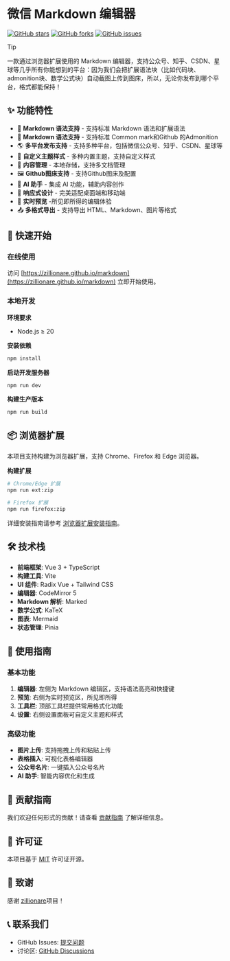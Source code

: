 # 微信 Markdown 编辑器

[![GitHub stars](https://img.shields.io/github/stars/zillionare/marktwain?style=flat-square)](https://github.com/zillionare/marktwain/stargazers)
[![GitHub forks](https://img.shields.io/github/forks/zillionare/marktwain?style=flat-square)](https://github.com/zillionare/marktwain/network)
[![GitHub issues](https://img.shields.io/github/issues/zillionare/marktwain?style=flat-square)](https://github.com/zillionare/marktwain/issues)

> [!tip]
> 一款通过浏览器扩展使用的 Markdown 编辑器，支持公众号、知乎、CSDN、星球等几乎所有你能想到的平台：因为我们会把扩展语法块（比如代码块、admonition块、数学公式块）自动截图上传到图床，所以，无论你发布到哪个平台，格式都能保持！

## ✨ 功能特性

- 📝 **Markdown 语法支持** - 支持标准 Markdown 语法和扩展语法
- 📝 **Markdown 语法支持** - 支持标准 Common mark和Github 的Admonition
- 🌎 **多平台发布支持** - 支持多种平台，包括微信公众号、知乎、CSDN、星球等
- 🎨 **自定义主题样式** - 多种内置主题，支持自定义样式
- 📁 **内容管理** - 本地存储，支持多文档管理
- 🖼️ **Github图床支持** - 支持Github图床及配置
- 🤖 **AI 助手** - 集成 AI 功能，辅助内容创作
- 📱 **响应式设计** - 完美适配桌面端和移动端
- 🔄 **实时预览** -所见即所得的编辑体验
- 📤 **多格式导出** - 支持导出 HTML、Markdown、图片等格式

## 🚀 快速开始

### 在线使用

访问 [https://zillionare.github.io/markdown](https://zillionare.github.io/markdown) 立即开始使用。

### 本地开发

**环境要求**

- Node.js ≥ 20

**安装依赖**

```bash
npm install
```

**启动开发服务器**

```bash
npm run dev
```

**构建生产版本**

```bash
npm run build
```

## 📦 浏览器扩展

本项目支持构建为浏览器扩展，支持 Chrome、Firefox 和 Edge 浏览器。

**构建扩展**

```bash
# Chrome/Edge 扩展
npm run ext:zip

# Firefox 扩展
npm run firefox:zip
```

详细安装指南请参考 [浏览器扩展安装指南](BROWSER_EXTENSION_GUIDE.md)。

## 🛠️ 技术栈

- **前端框架**: Vue 3 + TypeScript
- **构建工具**: Vite
- **UI 组件**: Radix Vue + Tailwind CSS
- **编辑器**: CodeMirror 5
- **Markdown 解析**: Marked
- **数学公式**: KaTeX
- **图表**: Mermaid
- **状态管理**: Pinia

## 📖 使用指南

### 基本功能

1. **编辑器**: 左侧为 Markdown 编辑区，支持语法高亮和快捷键
2. **预览**: 右侧为实时预览区，所见即所得
3. **工具栏**: 顶部工具栏提供常用格式化功能
4. **设置**: 右侧设置面板可自定义主题和样式

### 高级功能

- **图片上传**: 支持拖拽上传和粘贴上传
- **表格插入**: 可视化表格编辑器
- **公众号名片**: 一键插入公众号名片
- **AI 助手**: 智能内容优化和生成

## 🤝 贡献指南

我们欢迎任何形式的贡献！请查看 [贡献指南](CONTRIBUTING.md) 了解详细信息。

## 📄 许可证

本项目基于 [MIT](LICENSE) 许可证开源。

## 🙏 致谢

感谢 [zillionare](https://github.com/zillionare/marktwain)项目！

## 📞 联系我们

- GitHub Issues: [提交问题](https://github.com/zillionare/marktwain/issues)
- 讨论区: [GitHub Discussions](https://github.com/zillionare/marktwain/discussions)
